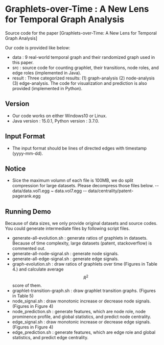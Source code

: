 # Graphlets-over-Time : A New Lens for Temporal Graph Analysis
Source code for the paper [Graphlets-over-Time: A New Lens for Temporal Graph Analysis]

Our code is provided like below:
* data : 9 real-world temporal graph and their randomized graph used in this paper.
* src : source code for counting graphlet, their transitions, node roles, and edge roles (implemented in Java).
* result : Three categorized results: (1) graph-analysis (2) node-analysis (3) edge-analysis. The code for visualization and prediction is also provided (implemented in Python).

## Version
 * Our code works on either Windows10 or Linux. 
 * Java version : 15.0.1, Python version : 3.7.0.

## Input Format
 * The input format should be lines of directed edges with timestamp (yyyy-mm-dd).

## Notice
 * Sice the maximum volumn of each file is 100MB, we do split compression for large datasets. Please decompress those files below.
  -- data/data.vol1.egg ~ data.vol7.egg
  -- data/centrality/patent-pagerank.egg

## Running Demo
 Because of data sizes, we only provide original datasets and source codes. You could generate intermediate files by following script files.
 * generate-all-evolution.sh : generate ratios of graphlets in datasets. Because of time complexity, large datasets (patent, stackoverflow) is commented out.
 * generate-all-node-signal.sh : generate node signals.
 * generate-all-edge-signal.sh : generate edge signals.
 * graph-evolution.sh : draw ratios of graphlets over time (Figures in Table 4.) and calculate average $$R^2$$ score of them. 
 * graphlet-transition-graph.sh : draw graphlet transition graphs. (Figures in Table 5)
 * node_signal.sh :  draw monotonic increase or decrease node signals. (Figures in Figure 4)
 * node_prediction.sh : generate features, which are node role, node prominence profile, and global statistics, and predict node centrality.  
 * edge_signal.sh : draw monotonic increase or decrease edge signals. (Figures in Figure 4)
 * edge_prediction.sh : generate features, which are edge role and global statistics, and predict edge centrality.
 

